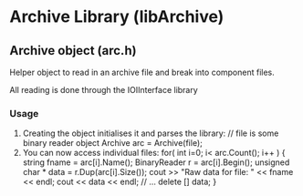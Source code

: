 Archive Library (libArchive)
============================

Archive object (arc.h)
-----------------------
Helper object to read in an archive file and break into component files.

All reading is done through the IOIInterface library

### Usage
1) Creating the object initialises it and parses the library:
    // file is some binary reader object
    Archive arc = Archive(file);
2) You can now access individual files:
    for( int i=0; i< arc.Count(); i++ ) {
       string fname = arc[i].Name();
       BinaryReader r = arc[i].Begin();
       unsigned char * data = r.Dup(arc[i].Size());
       cout  >> "Raw data for file: " <<  fname <<  endl;
       cout << data << endl;
       // ...
       delete [] data;
    }
